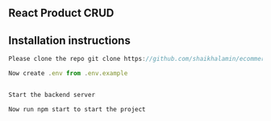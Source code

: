 ## React Product CRUD 

## Installation  instructions
```javascript
Please clone the repo git clone https://github.com/shaikhalamin/ecommerce_crud_fe.git
```

```javascript
Now create .env from .env.example
```

```javascript

Start the backend server

Now run npm start to start the project


```


